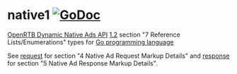 # native1 [![GoDoc](https://godoc.org/github.com/mxmCherry/openrtb/native1?status.svg)](https://pkg.go.dev/github.com/Relentlo/openrtb/v19/native1)

[OpenRTB Dynamic Native Ads API](https://iabtechlab.com/standards/openrtb-native/) [1.2](https://iabtechlab.com/wp-content/uploads/2016/07/OpenRTB-Native-Ads-Specification-Final-1.2.pdf) section "7 Reference Lists/Enumerations" types for [Go programming language](https://golang.org/)

See [request](request/) for section "4 Native Ad Request Markup Details" and [response](response/) for section "5 Native Ad Response Markup Details".
